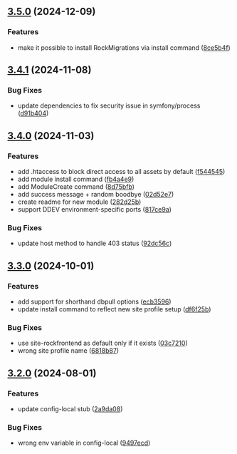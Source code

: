 ## [3.5.0](https://github.com/baumrock/RockShell/compare/v3.4.1...v3.5.0) (2024-12-09)


### Features

* make it possible to install RockMigrations via install command ([8ce5b4f](https://github.com/baumrock/RockShell/commit/8ce5b4f6767fcb00d1ce8499f122c6cad4436e66))

## [3.4.1](https://github.com/baumrock/RockShell/compare/v3.4.0...v3.4.1) (2024-11-08)


### Bug Fixes

* update dependencies to fix security issue in symfony/process ([d91b404](https://github.com/baumrock/RockShell/commit/d91b404e04898e534bf6e008250a8bd2652816e3))

## [3.4.0](https://github.com/baumrock/RockShell/compare/v3.3.0...v3.4.0) (2024-11-03)


### Features

* add .htaccess to block direct access to all assets by default ([f544545](https://github.com/baumrock/RockShell/commit/f54454515489d8a90ed1978dcecb0de16fb18d0b))
* add module install command ([fb4a4e9](https://github.com/baumrock/RockShell/commit/fb4a4e95d184996d03e99d4fb3417c5b4f8e00de))
* add ModuleCreate command ([8d75bfb](https://github.com/baumrock/RockShell/commit/8d75bfb786a40c1c9e9e442a0854e31911506d82))
* add success message + random boodbye ([02d52e7](https://github.com/baumrock/RockShell/commit/02d52e76db1cfc4cd72b6fff569f7ff12ededb7b))
* create readme for new module ([282d25b](https://github.com/baumrock/RockShell/commit/282d25b4759c026a99bdfc1731e83305a07b7f7b))
* support DDEV environment-specific ports ([817ce9a](https://github.com/baumrock/RockShell/commit/817ce9a2cc106e55406461f4d9c67badef3bc033))


### Bug Fixes

* update host method to handle 403 status ([92dc56c](https://github.com/baumrock/RockShell/commit/92dc56c47c9ffe8e88f14e81f38ed4cf31a44513))

## [3.3.0](https://github.com/baumrock/RockShell/compare/v3.2.0...v3.3.0) (2024-10-01)


### Features

* add support for shorthand dbpull options ([ecb3596](https://github.com/baumrock/RockShell/commit/ecb359634fa51a2c1dd958de4935a6b893b92ea5))
* update install command to reflect new site profile setup ([df6f25b](https://github.com/baumrock/RockShell/commit/df6f25bc21c209fc6c3ac5b40aa0d179afdd25d8))


### Bug Fixes

* use site-rockfrontend as default only if it exists ([03c7210](https://github.com/baumrock/RockShell/commit/03c721072f85fef46afd1934fefa5929b2851819))
* wrong site profile name ([6818b87](https://github.com/baumrock/RockShell/commit/6818b8766cab1870512484a61ec77288322a186c))

## [3.2.0](https://github.com/baumrock/RockShell/compare/v3.1.1...v3.2.0) (2024-08-01)


### Features

* update config-local stub ([2a9da08](https://github.com/baumrock/RockShell/commit/2a9da08fda74b02d5e122a134e417e2678e65cf4))


### Bug Fixes

* wrong env variable in config-local ([9497ecd](https://github.com/baumrock/RockShell/commit/9497ecdd77012d9fb7ce783e4e07d2c1d239fcf5))

